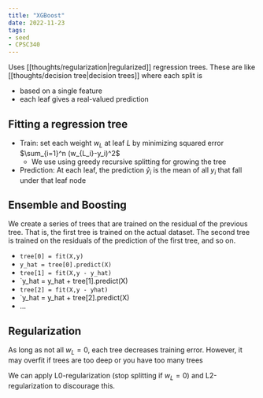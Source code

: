 ```yaml
---
title: "XGBoost"
date: 2022-11-23
tags:
- seed
- CPSC340
---
```


Uses [[thoughts/regularization|regularized]] regression trees. These are like [[thoughts/decision tree|decision trees]] where each split is
- based on a single feature
- each leaf gives a real-valued prediction

## Fitting a regression tree
- Train: set each weight $w_L$ at leaf $L$ by minimizing squared error $\sum_{i=1}^n (w_{L_i}-y_i)^2$
	- We use using greedy recursive splitting for growing the tree
- Prediction: At each leaf, the prediction $\hat y_i$ is the mean of all $y_i$ that fall under that leaf node

## Ensemble and Boosting
We create a series of trees that are trained on the residual of the previous tree. That is, the first tree is trained on the actual dataset. The second tree is trained on the residuals of the prediction of the first tree, and so on.

- `tree[0] = fit(X,y)`
- `y_hat = tree[0].predict(X)`
- `tree[1] = fit(X,y - y_hat)`
- `y_hat = y_hat + tree[1].predict(X)
- `tree[2] = fit(X,y - yhat)`
- `y_hat = y_hat + tree[2].predict(X)
- ...

## Regularization
As long as not all $w_L = 0$, each tree decreases training error. However, it may overfit if trees are too deep or you have too many trees

We can apply L0-regularization (stop splitting if $w_L = 0$) and L2-regularization to discourage this.